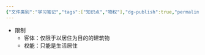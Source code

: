 ```yaml
---
{"文件类别":"学习笔记","tags":["知识点","物权"],"dg-publish":true,"permalink":"/学习笔记studyup/物权法学/居住权/","dgPassFrontmatter":true,"created":"2024-10-23T11:28:02.509+08:00","updated":"2024-11-14T18:47:31.970+08:00"}
---
```


- 限制
	- 客体：仅限于以居住为目的的建筑物
	- 权能：只能是生活居住